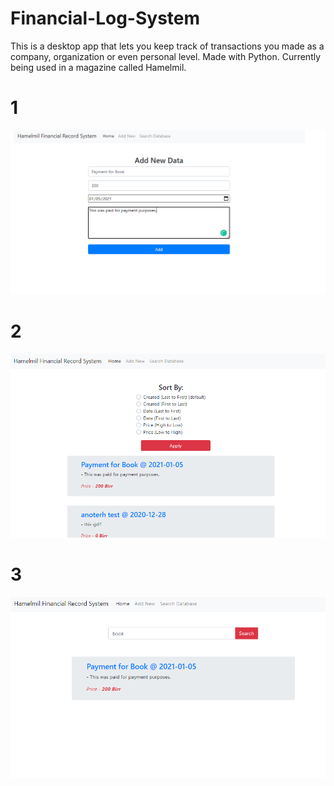 # Financial-Log-System
This is a desktop app that lets you keep track of transactions you made as a company, organization or even personal level. Made with Python. Currently being used in a magazine called Hamelmil.


# 1
![](https://github.com/Absera/Financial-Log-System/blob/main/images/image_2021-01-16_18-50-57.png?raw=true)

# 2
![](https://github.com/Absera/Financial-Log-System/blob/main/images/image_2021-01-16_18-51-17.png?raw=true)

# 3
![](https://github.com/Absera/Financial-Log-System/blob/main/images/image_2021-01-16_18-51-35.png?raw=true)

